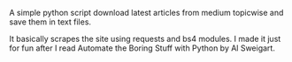 A simple python script download latest articles from medium topicwise and save them in text files.

It basically scrapes the site using requests and bs4 modules. I made it just for fun after I read Automate the Boring Stuff with Python by Al Sweigart.
